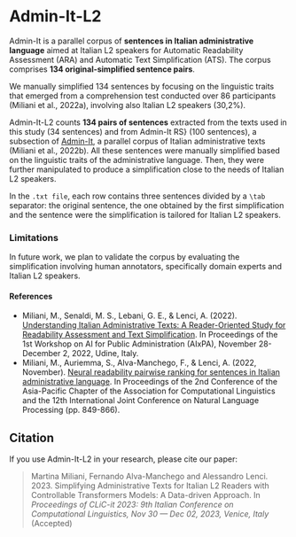 # Admin-It-L2

Admin-It is a parallel corpus of **sentences in Italian administrative language** aimed at Italian L2 speakers for Automatic Readability Assessment (ARA) and Automatic Text Simplification (ATS). The corpus comprises **134 original-simplified sentence pairs**.

We manually simplified 134 sentences by focusing on the linguistic traits that emerged from a comprehension test conducted over 86 participants (Miliani et al., 2022a), involving also Italian L2 speakers (30,2\%).

Admin-It-L2 counts **134 pairs of sentences** extracted from the texts used in this study (34 sentences) and from Admin-It RS} (100 sentences), a subsection of [Admin-It](https://github.com/Unipisa/admin-It), a parallel corpus of Italian administrative texts (Miliani et al., 2022b). All these sentences were manually simplified based on the linguistic traits of the administrative language. Then, they were further manipulated to produce a simplification close to the needs of Italian L2 speakers.

In the ```.txt file```, each row contains three sentences divided by a ```\tab``` separator: the original sentence, the one obtained by the first simplification and the sentence were the simplification is tailored for Italian L2 speakers.

### Limitations

In future work, we plan to validate the corpus by evaluating the simplification involving human annotators, specifically domain experts and Italian L2 speakers.

#### References

* Miliani, M., Senaldi, M. S., Lebani, G. E., & Lenci, A. (2022). [Understanding Italian Administrative Texts: A Reader-Oriented Study for Readability Assessment and Text Simplification](https://ceur-ws.org/Vol-3285/paper5.pdf). In Proceedings of the 1st Workshop on AI for Public Administration (AIxPA), November 28-December 2, 2022, Udine, Italy.
* Miliani, M., Auriemma, S., Alva-Manchego, F., & Lenci, A. (2022, November). [Neural readability pairwise ranking for sentences in Italian administrative language](https://aclanthology.org/2022.aacl-main.63/). In Proceedings of the 2nd Conference of the Asia-Pacific Chapter of the Association for Computational Linguistics and the 12th International Joint Conference on Natural Language Processing (pp. 849-866).


## Citation

If you use Admin-It-L2 in your research, please cite our paper:

> Martina Miliani, Fernando Alva-Manchego and Alessandro Lenci. 2023. Simplifying Administrative Texts for Italian L2 Readers with Controllable Transformers Models: A Data-driven Approach. In *Proceedings of CLiC-it 2023: 9th Italian Conference on Computational Linguistics, Nov 30 — Dec 02, 2023, Venice, Italy* (Accepted)
